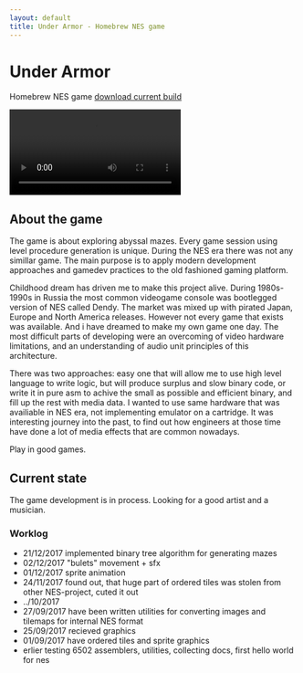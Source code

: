 ```yaml
---
layout: default
title: Under Armor - Homebrew NES game
---
```


# Under Armor
Homebrew NES game [download current build](files/rom/underarmor.nes)

<video src="images/video/demo01.mp4" autoplay loop preload></video>

## About the game
The game is about exploring abyssal mazes. Every game session using level procedure generation is unique. During the NES era there was not any simillar game. The main purpose is to apply modern development approaches and gamedev practices to the old fashioned gaming platform.

Childhood dream has driven me to make this project alive. During 1980s-1990s in Russia the most common videogame console was bootlegged version of NES called Dendy. The market was mixed up with pirated Japan, Europe and North America releases. However not every game that exists was available. And i have dreamed to make my own game one day.
The most difficult parts of developing were an overcoming of video hardware limitations, and an understanding of audio unit principles of this architecture.

There was two approaches: easy one that will allow me to use high level language to write logic, but will produce surplus and slow binary code, or write it in pure asm to achive the small as possible and efficient binary, and fill up the rest with media data. I wanted to use same hardware that was availiable in NES era, not implementing emulator on a cartridge.
It was interesting journey into the past, to find out how engineers at those time have done a lot of media effects that are common nowadays.

Play in good games.

## Current state
The game development is in process.
Looking for a good artist and a musician.

### Worklog

- 21/12/2017
implemented binary tree algorithm for generating mazes
- 02/12/2017
"bulets" movement + sfx 
- 01/12/2017
sprite animation
- 24/11/2017
found out, that huge part of ordered tiles was stolen from other NES-project, cuted it out
- ../10/2017
- 27/09/2017
have been written utilities for converting images and tilemaps for internal NES format
- 25/09/2017
recieved graphics
- 01/09/2017
have ordered tiles and sprite graphics
- erlier
testing 6502 assemblers, utilities, collecting docs, first hello world for nes
